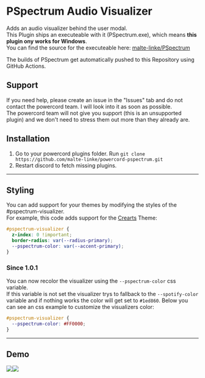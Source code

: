 # PSpectrum Audio Visualizer

Adds an audio visualizer behind the user modal. <br>
This Plugin ships an executeable with it (PSpectrum.exe), which means **this plugin ony works for Windows**.<br>
You can find the source for the executeable here: <a href="https://github.com/malte-linke/PSpectrum">malte-linke/PSpectrum</a>

The builds of PSpectrum get automatically pushed to this Repository using GitHub Actions.

## Support

If you need help, please create an issue in the "Issues" tab and do not contact the powercord team. I will look into it as soon as possible.</br>
The powercord team will not give you support (this is an unsupported plugin) and we don't need to stress them out more than they already are.

## Installation

1. Go to your powercord plugins folder. Run ``git clone https://github.com/malte-linke/powercord-pspectrum.git``
2. Restart discord to fetch missing plugins.

---

## Styling

You can add support for your themes by modifying the styles of the #pspectrum-visualizer.<br>
For example, this code adds support for the <a href="https://github.com/CorellanStoma/CreArts-Discord">Crearts</a> Theme:
```css
#pspectrum-visualizer {
  z-index: 0 !important;
  border-radius: var(--radius-primary);
  --pspectrum-color: var(--accent-primary);
}
```

### Since 1.0.1

You can now recolor the visualizer using the ``--pspectrum-color`` css variable.<br>
If this variable is not set the visualizer trys to fallback to the ``--spotify-color`` variable and if nothing works the color will get set to ``#1ed860``.
Below you can see an css example to customize the visualizers color:
```css
#pspectrum-visualizer {
  --pspectrum-color: #FF0000;
}
```

---

## Demo

<img src="https://i.imgur.com/vbEoXAm.gif"><img src="https://i.imgur.com/jOZhMS2.gif">
